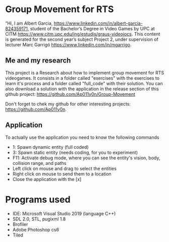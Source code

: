# Group Movement for RTS
“Hi, I am  Albert Garcia, https://www.linkedin.com/in/albert-garcia-824359171, student of the Bachelor’s Degree in Video Games by UPC at CITM https://www.citm.upc.edu/ing/estudis/graus-videojocs. This content is generated for the second year’s subject Project 2, under supervision of lecturer Marc Garrigó https://www.linkedin.com/in/mgarrigo.

## Me and my research
This project is a Research about how to implement group movement for RTS videogames. It consists in a folder called "exercises" with the exercises to learn it's process and a folder called "full_code" with their solution.
You can also download a solution with the application in the release section of this github project: https://github.com/Ap011y0n/Group-Movement

Don't forget to chek my github for other interesting projects: https://github.com/Ap011y0n.

## Application
To actually use the application you need to know the following commands
* 1: Spawn dynamic entity (full coded)
* 3: Spawn static entity (needs coding, for you to experiment)
* F11: Activate debug mode, where you can see the entity's vision, body, collision range, and paths
* Left click on mouse and drag to select the entities
* Right click on mouse to send them to a location
* Close the application with the [x]
# Programs used
* IDE: Microsoft Visual Studio 2019 (language C++)
* SDL 2.0, STL, pugixml 1.8
* Brofiler
* Adobe Photoshop cs6
* Tiled
